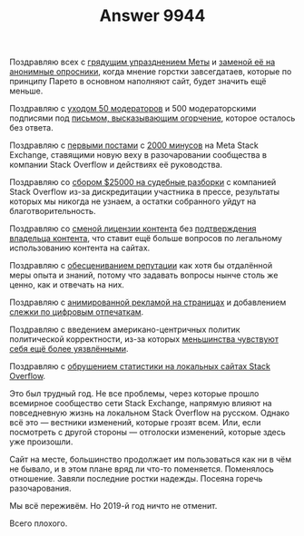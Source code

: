 ﻿---
title: "Answer 9944"
se.owner.user_id: 176051
se.owner.display_name: "Kyubey"
se.owner.link: "https://ru.meta.stackoverflow.com/users/176051/kyubey"
se.answer_id: 9944
se.question_id: 9942
se.post_type: answer
se.score: 23
se.is_accepted: False
---
<p>Поздравляю всех с <a href="https://meta.stackexchange.com/questions/339051/will-meta-stack-exchange-be-removed-now">грядущим упразднением Меты</a> и <a href="https://stackoverflow.blog/2019/11/25/introducing-the-loop-a-foundation-in-listening/">заменой её на анонимные опросники</a>, когда мнение горстки завсегдатаев, которые по принципу Парето в основном наполняют сайт, будет значить ещё меньше.</p>

<p>Поздравляю с <a href="https://meta.stackexchange.com/questions/333965/firing-mods-and-forced-relicensing-is-stack-exchange-still-interested-in-cooper">уходом 50 модераторов</a> и 500 модераторскими подписями под <a href="https://dearstackexchange.com/" rel="nofollow noreferrer">письмом, высказывающим огорчение</a>, которое осталось без ответа.</p>

<p>Поздравляю с <a href="https://meta.stackexchange.com/questions/334248/an-update-to-our-community-and-an-apology">первыми постами</a> с <a href="https://meta.stackexchange.com/questions/334900/official-faq-on-gender-pronouns-and-code-of-conduct-changes">2000 минусов</a> на Meta Stack Exchange, ставящими новую веху в разочаровании сообщества в компании Stack Overflow и действиях её руководства.</p>

<p>Поздравляю со <a href="https://www.gofundme.com/f/stop-stack-overflow-from-defaming-its-users" rel="nofollow noreferrer">сбором $25000 на судебные разборки</a> с компанией Stack Overflow из-за дискредитации участника в прессе, результаты которых мы никогда не узнаем, а остатки собранного уйдут на благотворительность.</p>

<p>Поздравляю со <a href="https://meta.stackexchange.com/questions/333089/stack-exchange-and-stack-overflow-have-moved-to-cc-by-sa-4-0">сменой лицензии контента</a> без <a href="https://meta.stackexchange.com/questions/333678/was-the-retroactive-change-to-cc-by-sa-4-0-approved-by-stack-exchanges-lawyers">подтверждения владельца контента</a>, что ставит ещё больше вопросов по легальному использованию контента на сайтах.</p>

<p>Поздравляю с <a href="https://stackoverflow.blog/2019/11/13/were-rewarding-the-question-askers/">обесцениванием репутации</a> как хотя бы отдалённой меры опыта и знаний, потому что задавать вопросы нынче столь же ценно, как и отвечать на них.</p>

<p>Поздравляю с <a href="https://meta.stackexchange.com/questions/329763/were-testing-advertisements-across-the-network">анимированной рекламой на страницах</a> и добавлением <a href="https://meta.stackexchange.com/questions/331960/why-is-stack-overflow-trying-to-start-audio">слежки по цифровым отпечаткам</a>.</p>

<p>Поздравляю с введением американо-центричных политик политической корректности, из-за которых <a href="https://meta.stackexchange.com/questions/339148/focusing-on-race-gender-and-sexuality-makes-minorities-feel-exposed-and-unwelco">меньшинства чувствуют себя ещё более уязвлёнными</a>.</p>

<p>Поздравляю с <a href="https://meta.stackexchange.com/questions/336925/all-localized-stack-overflows-seem-to-suffer-from-a-decline-to-some-degree-why">обрушением статистики на локальных сайтах Stack Overflow</a>.</p>

<p>Это был трудный год. Не все проблемы, через которые прошло всемирное сообщество сети Stack Exchange, напрямую влияют на повседневную жизнь на локальном Stack Overflow на русском. Однако всё это — вестники изменений, которые грозят всем. Или, если посмотреть с другой стороны — отголоски изменений, которые здесь уже произошли.</p>

<p>Сайт на месте, большинство продолжает им пользоваться как ни в чём не бывало, и в этом плане вряд ли что-то поменяется. Поменялось отношение. Завяли последние ростки надежды. Посеяна горечь разочарования.</p>

<p>Мы всё переживём. Но 2019-й год ничто не отменит.</p>

<p>Всего плохого.</p>
